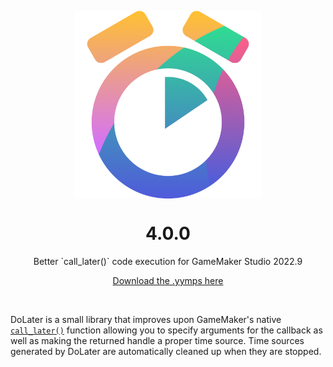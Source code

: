 <p align="center"><img src="https://raw.githubusercontent.com/JujuAdams/DoLater/master/LOGO.png" style="display:block; margin:auto; width:300px"></p>
<h1 align="center">4.0.0</h1>

<p align="center">Better `call_later()` code execution for GameMaker Studio 2022.9</p>

<p align="center"><a href="https://github.com/JujuAdams/DoLater/releases/tag/4.0.0">Download the .yymps here</a></p>

&nbsp;

DoLater is a small library that improves upon GameMaker's native [`call_later()`](https://manual.yoyogames.com/GameMaker_Language/GML_Reference/Time_Sources/call_later.htm) function allowing you to specify arguments for the callback as well as making the returned handle a proper time source. Time sources generated by DoLater are automatically cleaned up when they are stopped.
